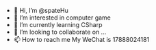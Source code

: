 - 👋 Hi, I’m @spateHu
- 👀 I’m interested in computer game
- 🌱 I’m currently learning CSharp
- 💞️ I’m looking to collaborate on ...
- 📫 How to reach me My WeChat is 17888024181

<!---
spateHu/spateHu is a ✨ special ✨ repository because its `README.md` (this file) appears on your GitHub profile.
You can click the Preview link to take a look at your changes.
--->
